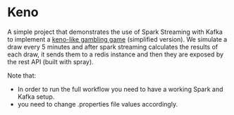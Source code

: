 # Keno
A simple project that demonstrates the use of Spark Streaming with Kafka to implement a [keno-like gambling game](http://www.kenoonline.org) (simplified version). We simulate a draw every 5 minutes and after spark streaming calculates the results of each draw, it sends them to a redis instance and then they are exposed by the rest API (built with spray).

Note that:
* In order to run the full workflow you need to have a working Spark and Kafka setup.
* you need to change .properties file values accordingly.
